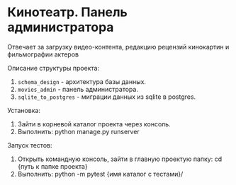 # Кинотеатр. Панель администратора

Отвечает за загрузку видео-контента, редакцию рецензий кинокартин и фильмографии актеров     
 
Описание структуры проекта:
1. `schema_design` - архитектура базы данных.
2. `movies_admin` - панель администратора.
3. `sqlite_to_postgres` - миграции данных из sqlite в postgres.

Установка:
1. Зайти в корневой каталог проекта через консоль.
2. Выполнить: python manage.py runserver

Запуск тестов:
1. Открыть командную консоль, зайти в главную проектую папку: cd {путь к папке проекта}
2. Выполнить: python -m pytest {имя каталог с тестами}/

